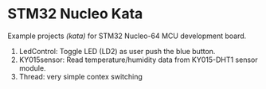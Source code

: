 # STM32 Nucleo Kata

Example projects *(kata)* for STM32 Nucleo-64 MCU development board.
1. LedControl: Toggle LED (LD2) as user push the blue button. 
2. KY015sensor: Read temperature/humidity data from KY015-DHT1 sensor module.
3. Thread: very simple contex switching
